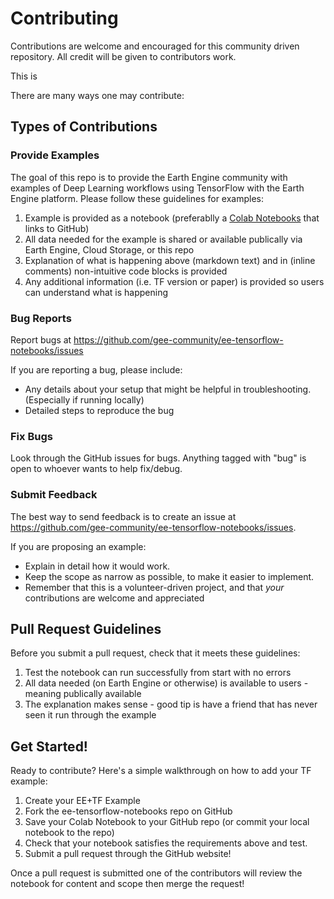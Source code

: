 # Contributing

Contributions are welcome and encouraged for this community driven repository. All credit will be given to contributors work.

This is 

There are many ways one may contribute:

## Types of Contributions

### Provide Examples

The goal of this repo is to provide the Earth Engine community with examples of Deep Learning workflows using TensorFlow with
the Earth Engine platform. Please follow these guidelines for examples:

 1. Example is provided as a notebook (preferablly a [Colab Notebooks](https://colab.research.google.com/)
that links to GitHub)
 2. All data needed for the example is shared or available publically via Earth Engine, Cloud Storage, or this repo
 3. Explanation of what is happening above (markdown text) and in (inline comments)  non-intuitive code blocks is provided
 4. Any additional information (i.e. TF version or paper) is provided so users can understand what is happening


### Bug Reports

Report bugs at https://github.com/gee-community/ee-tensorflow-notebooks/issues

If you are reporting a bug, please include:
 - Any details about your setup that might be helpful in troubleshooting. (Especially if running locally)
 - Detailed steps to reproduce the bug

### Fix Bugs

Look through the GitHub issues for bugs. Anything tagged with "bug" is open to whoever wants to help fix/debug.

### Submit Feedback

The best way to send feedback is to create an issue at https://github.com/gee-community/ee-tensorflow-notebooks/issues.

If you are proposing an example:

 - Explain in detail how it would work.
 - Keep the scope as narrow as possible, to make it easier to implement.
 - Remember that this is a volunteer-driven project, and that *your* contributions are welcome and appreciated



## Pull Request Guidelines

Before you submit a pull request, check that it meets these guidelines:

 1. Test the notebook can run successfully from start with no errors
 2. All data needed (on Earth Engine or otherwise) is available to users - meaning publically available
 3. The explanation makes sense - good tip is have a friend that has never seen it run through the example


## Get Started!
Ready to contribute? Here's a simple walkthrough on how to add your TF example:

 1. Create your EE+TF Example
 2. Fork the ee-tensorflow-notebooks repo on GitHub
 3. Save your Colab Notebook to your GitHub repo (or commit your local notebook to the repo)
 4. Check that your notebook satisfies the requirements above and test.
 5. Submit a pull request through the GitHub website!

Once a pull request is submitted one of the contributors will review the notebook for content and scope then  merge the request!




